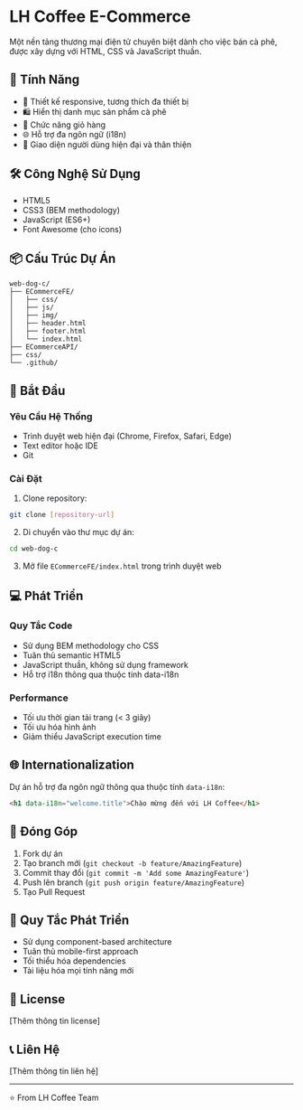# LH Coffee E-Commerce

Một nền tảng thương mại điện tử chuyên biệt dành cho việc bán cà phê, được xây dựng với HTML, CSS và JavaScript thuần.

## 🚀 Tính Năng

- 📱 Thiết kế responsive, tương thích đa thiết bị
- 🛍️ Hiển thị danh mục sản phẩm cà phê
- 🛒 Chức năng giỏ hàng
- 🌐 Hỗ trợ đa ngôn ngữ (i18n)
- 🎨 Giao diện người dùng hiện đại và thân thiện

## 🛠️ Công Nghệ Sử Dụng

- HTML5
- CSS3 (BEM methodology)
- JavaScript (ES6+)
- Font Awesome (cho icons)

## 📦 Cấu Trúc Dự Án

```
web-dog-c/
├── ECommerceFE/
│   ├── css/
│   ├── js/
│   ├── img/
│   ├── header.html
│   ├── footer.html
│   └── index.html
├── ECommerceAPI/
├── css/
└── .github/
```

## 🚦 Bắt Đầu

### Yêu Cầu Hệ Thống

- Trình duyệt web hiện đại (Chrome, Firefox, Safari, Edge)
- Text editor hoặc IDE
- Git

### Cài Đặt

1. Clone repository:

```bash
git clone [repository-url]
```

2. Di chuyển vào thư mục dự án:

```bash
cd web-dog-c
```

3. Mở file `ECommerceFE/index.html` trong trình duyệt web

## 💻 Phát Triển

### Quy Tắc Code

- Sử dụng BEM methodology cho CSS
- Tuân thủ semantic HTML5
- JavaScript thuần, không sử dụng framework
- Hỗ trợ i18n thông qua thuộc tính data-i18n

### Performance

- Tối ưu thời gian tải trang (< 3 giây)
- Tối ưu hóa hình ảnh
- Giảm thiểu JavaScript execution time

## 🌐 Internationalization

Dự án hỗ trợ đa ngôn ngữ thông qua thuộc tính `data-i18n`:

```html
<h1 data-i18n="welcome.title">Chào mừng đến với LH Coffee</h1>
```

## 🤝 Đóng Góp

1. Fork dự án
2. Tạo branch mới (`git checkout -b feature/AmazingFeature`)
3. Commit thay đổi (`git commit -m 'Add some AmazingFeature'`)
4. Push lên branch (`git push origin feature/AmazingFeature`)
5. Tạo Pull Request

## 📝 Quy Tắc Phát Triển

- Sử dụng component-based architecture
- Tuân thủ mobile-first approach
- Tối thiểu hóa dependencies
- Tài liệu hóa mọi tính năng mới

## 📄 License

[Thêm thông tin license]

## 📞 Liên Hệ

[Thêm thông tin liên hệ]

---

⭐️ From LH Coffee Team
